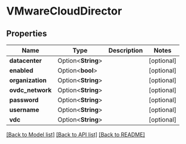 # VMwareCloudDirector

## Properties

Name | Type | Description | Notes
------------ | ------------- | ------------- | -------------
**datacenter** | Option<**String**> |  | [optional]
**enabled** | Option<**bool**> |  | [optional]
**organization** | Option<**String**> |  | [optional]
**ovdc_network** | Option<**String**> |  | [optional]
**password** | Option<**String**> |  | [optional]
**username** | Option<**String**> |  | [optional]
**vdc** | Option<**String**> |  | [optional]

[[Back to Model list]](../README.md#documentation-for-models) [[Back to API list]](../README.md#documentation-for-api-endpoints) [[Back to README]](../README.md)


